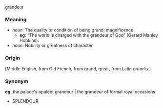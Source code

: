 grandeur
### Meaning
+ _noun_: The quality or condition of being grand; magnificence
    + __eg__: “The world is charged with the grandeur of God” (Gerard Manley Hopkins). 
+ _noun_: Nobility or greatness of character

### Origin


[Middle English, from Old French, from grand, great, from Latin grandis.]

### Synonym

__eg__: the palace's opulent grandeur | the grandeur of formal royal occasions

+ SPLENDOUR


